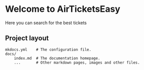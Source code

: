 # Welcome to AirTicketsEasy

Here you can search for the best tickets


## Project layout

    mkdocs.yml    # The configuration file.
    docs/
        index.md  # The documentation homepage.
        ...       # Other markdown pages, images and other files.
